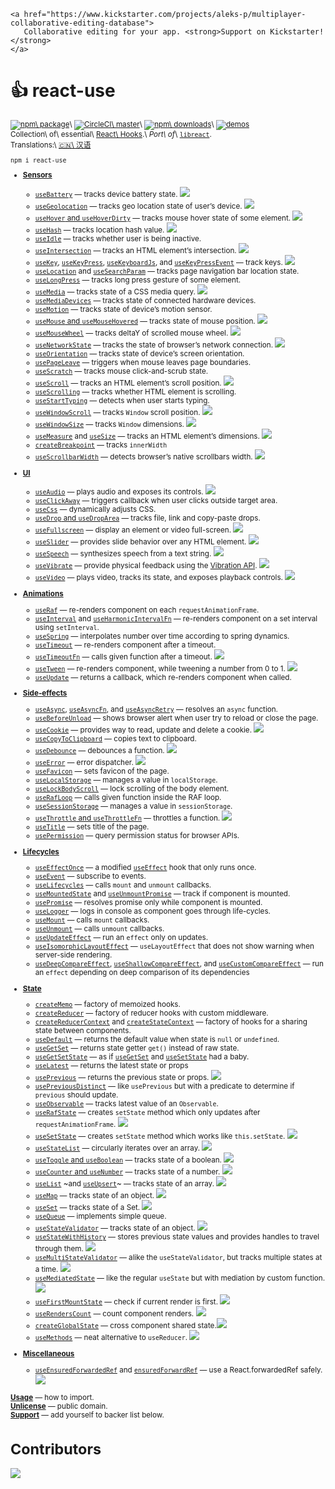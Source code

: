     <a href="https://www.kickstarter.com/projects/aleks-p/multiplayer-collaborative-editing-database">
       Collaborative editing for your app. <strong>Support on Kickstarter!</strong>
    </a>

  👍 react-use    
============

<sup>  
  
[![npm\ package](https://img.shields.io/npm/v/react-use.svg)](https://www.npmjs.com/package/react-use)\ [![CircleCI\ master](https://img.shields.io/circleci/project/github/streamich/react-use/master.svg)](https://circleci.com/gh/streamich/react-use)\ [![npm\ downloads](https://img.shields.io/npm/dm/react-use.svg)](https://www.npmjs.com/package/react-use)\ [![demos](https://img.shields.io/badge/demos-🚀-yellow.svg)](http://streamich.github.io/react-use)  
Collection\ of\ essential\ [React\ Hooks](https://reactjs.org/docs/hooks-intro.html).\ *Port\ of*\ [`libreact`](https://github.com/streamich/libreact).  
Translations:\ [🇨🇳\ 汉语](https://github.com/zenghongtu/react-use-chinese/blob/master/README.md)</sup>  
  
  
  

    npm i react-use

  
  
  
  
  

-   [**Sensors**](./docs/Sensors.md)
    -   [`useBattery`](./docs/useBattery.md) — tracks device battery state. [![](https://img.shields.io/badge/demo-%20%20%20%F0%9F%9A%80-green.svg)](https://codesandbox.io/s/qlvn662zww)
    -   [`useGeolocation`](./docs/useGeolocation.md) — tracks geo location state of user’s device. [![](https://img.shields.io/badge/demo-%20%20%20%F0%9F%9A%80-green.svg)](https://streamich.github.io/react-use/?path=/story/sensors-usegeolocation--demo)
    -   [`useHover` and `useHoverDirty`](./docs/useHover.md) — tracks mouse hover state of some element. [![](https://img.shields.io/badge/demo-%20%20%20%F0%9F%9A%80-green.svg)](https://codesandbox.io/s/zpn583rvx)
    -   [`useHash`](./docs/useHash.md) — tracks location hash value. [![](https://img.shields.io/badge/demo-%20%20%20%F0%9F%9A%80-green.svg)](https://streamich.github.io/react-use/?path=/story/sensors-usehash--demo)
    -   [`useIdle`](./docs/useIdle.md) — tracks whether user is being inactive.
    -   [`useIntersection`](./docs/useIntersection.md) — tracks an HTML element’s intersection. [![](https://img.shields.io/badge/demo-%20%20%20%F0%9F%9A%80-green.svg)](https://streamich.github.io/react-use/?path=/story/sensors-useintersection--demo)
    -   [`useKey`](./docs/useKey.md), [`useKeyPress`](./docs/useKeyPress.md), [`useKeyboardJs`](./docs/useKeyboardJs.md), and [`useKeyPressEvent`](./docs/useKeyPressEvent.md) — track keys. [![](https://img.shields.io/badge/demo-%20%20%20%F0%9F%9A%80-green.svg)](https://streamich.github.io/react-use/?path=/story/sensors-usekeypressevent--demo)
    -   [`useLocation`](./docs/useLocation.md) and [`useSearchParam`](./docs/useSearchParam.md) — tracks page navigation bar location state.
    -   [`useLongPress`](./docs/useLongPress.md) — tracks long press gesture of some element.
    -   [`useMedia`](./docs/useMedia.md) — tracks state of a CSS media query. [![](https://img.shields.io/badge/demo-%20%20%20%F0%9F%9A%80-green.svg)](https://streamich.github.io/react-use/?path=/story/sensors-usemedia--demo)
    -   [`useMediaDevices`](./docs/useMediaDevices.md) — tracks state of connected hardware devices.
    -   [`useMotion`](./docs/useMotion.md) — tracks state of device’s motion sensor.
    -   [`useMouse` and `useMouseHovered`](./docs/useMouse.md) — tracks state of mouse position. [![](https://img.shields.io/badge/demo-%20%20%20%F0%9F%9A%80-green.svg)](https://streamich.github.io/react-use/?path=/story/sensors-usemouse--docs)
    -   [`useMouseWheel`](./docs/useMouseWheel.md) — tracks deltaY of scrolled mouse wheel. [![](https://img.shields.io/badge/demo-%20%20%20%F0%9F%9A%80-green.svg)](https://streamich.github.io/react-use/?path=/story/sensors-usemousewheel--docs)
    -   [`useNetworkState`](./docs/useNetworkState.md) — tracks the state of browser’s network connection. [![](https://img.shields.io/badge/demo-%20%20%20%F0%9F%9A%80-green.svg)](https://streamich.github.io/react-use/?path=/story/sensors-usenetworkstate--demo)
    -   [`useOrientation`](./docs/useOrientation.md) — tracks state of device’s screen orientation.
    -   [`usePageLeave`](./docs/usePageLeave.md) — triggers when mouse leaves page boundaries.
    -   [`useScratch`](./docs/useScratch.md) — tracks mouse click-and-scrub state.
    -   [`useScroll`](./docs/useScroll.md) — tracks an HTML element’s scroll position. [![](https://img.shields.io/badge/demo-%20%20%20%F0%9F%9A%80-green.svg)](https://streamich.github.io/react-use/?path=/story/sensors-usescroll--docs)
    -   [`useScrolling`](./docs/useScrolling.md) — tracks whether HTML element is scrolling.
    -   [`useStartTyping`](./docs/useStartTyping.md) — detects when user starts typing.
    -   [`useWindowScroll`](./docs/useWindowScroll.md) — tracks `Window` scroll position. [![](https://img.shields.io/badge/demo-%20%20%20%F0%9F%9A%80-green.svg)](https://streamich.github.io/react-use/?path=/story/sensors-usewindowscroll--docs)
    -   [`useWindowSize`](./docs/useWindowSize.md) — tracks `Window` dimensions. [![](https://img.shields.io/badge/demo-%20%20%20%F0%9F%9A%80-green.svg)](https://codesandbox.io/s/m7ln22668)
    -   [`useMeasure`](./docs/useMeasure.md) and [`useSize`](./docs/useSize.md) — tracks an HTML element’s dimensions. [![](https://img.shields.io/badge/demo-%20%20%20%F0%9F%9A%80-green.svg)](https://streamich.github.io/react-use/?path=/story/sensors-usemeasure--demo)
    -   [`createBreakpoint`](./docs/createBreakpoint.md) — tracks `innerWidth`
    -   [`useScrollbarWidth`](./docs/useScrollbarWidth.md) — detects browser’s native scrollbars width. [![](https://img.shields.io/badge/demo-%20%20%20%F0%9F%9A%80-green.svg)](https://streamich.github.io/react-use/?path=/story/sensors-usescrollbarwidth--demo)  
          
-   [**UI**](./docs/UI.md)
    -   [`useAudio`](./docs/useAudio.md) — plays audio and exposes its controls. [![](https://img.shields.io/badge/demo-%20%20%20%F0%9F%9A%80-green.svg)](https://codesandbox.io/s/2o4lo6rqy)
    -   [`useClickAway`](./docs/useClickAway.md) — triggers callback when user clicks outside target area.
    -   [`useCss`](./docs/useCss.md) — dynamically adjusts CSS.
    -   [`useDrop` and `useDropArea`](./docs/useDrop.md) — tracks file, link and copy-paste drops.
    -   [`useFullscreen`](./docs/useFullscreen.md) — display an element or video full-screen. [![](https://img.shields.io/badge/demo-%20%20%20%F0%9F%9A%80-green.svg)](https://streamich.github.io/react-use/?path=/story/ui-usefullscreen--demo)
    -   [`useSlider`](./docs/useSlider.md) — provides slide behavior over any HTML element. [![](https://img.shields.io/badge/demo-%20%20%20%F0%9F%9A%80-green.svg)](https://streamich.github.io/react-use/?path=/story/ui-useslider--demo)
    -   [`useSpeech`](./docs/useSpeech.md) — synthesizes speech from a text string. [![](https://img.shields.io/badge/demo-%20%20%20%F0%9F%9A%80-green.svg)](https://codesandbox.io/s/n090mqz69m)
    -   [`useVibrate`](./docs/useVibrate.md) — provide physical feedback using the [Vibration API](https://developer.mozilla.org/en-US/docs/Web/API/Vibration_API). [![](https://img.shields.io/badge/demo-%20%20%20%F0%9F%9A%80-green.svg)](https://streamich.github.io/react-use/?path=/story/ui-usevibrate--demo)
    -   [`useVideo`](./docs/useVideo.md) — plays video, tracks its state, and exposes playback controls. [![](https://img.shields.io/badge/demo-%20%20%20%F0%9F%9A%80-green.svg)](https://streamich.github.io/react-use/?path=/story/ui-usevideo--demo)  
          
-   [**Animations**](./docs/Animations.md)
    -   [`useRaf`](./docs/useRaf.md) — re-renders component on each `requestAnimationFrame`.
    -   [`useInterval`](./docs/useInterval.md) and [`useHarmonicIntervalFn`](./docs/useHarmonicIntervalFn.md) — re-renders component on a set interval using `setInterval`.
    -   [`useSpring`](./docs/useSpring.md) — interpolates number over time according to spring dynamics.
    -   [`useTimeout`](./docs/useTimeout.md) — re-renders component after a timeout.
    -   [`useTimeoutFn`](./docs/useTimeoutFn.md) — calls given function after a timeout. [![](https://img.shields.io/badge/demo-%20%20%20%F0%9F%9A%80-green.svg)](https://streamich.github.io/react-use/?path=/story/animation-usetimeoutfn--demo)
    -   [`useTween`](./docs/useTween.md) — re-renders component, while tweening a number from 0 to 1. [![](https://img.shields.io/badge/demo-%20%20%20%F0%9F%9A%80-green.svg)](https://codesandbox.io/s/52990wwzyl)
    -   [`useUpdate`](./docs/useUpdate.md) — returns a callback, which re-renders component when called.  
          
-   [**Side-effects**](./docs/Side-effects.md)
    -   [`useAsync`](./docs/useAsync.md), [`useAsyncFn`](./docs/useAsyncFn.md), and [`useAsyncRetry`](./docs/useAsyncRetry.md) — resolves an `async` function.
    -   [`useBeforeUnload`](./docs/useBeforeUnload.md) — shows browser alert when user try to reload or close the page.
    -   [`useCookie`](./docs/useCookie.md) — provides way to read, update and delete a cookie. [![](https://img.shields.io/badge/demo-%20%20%20%F0%9F%9A%80-green.svg)](https://streamich.github.io/react-use/?path=/story/side-effects-usecookie--demo)
    -   [`useCopyToClipboard`](./docs/useCopyToClipboard.md) — copies text to clipboard.
    -   [`useDebounce`](./docs/useDebounce.md) — debounces a function. [![](https://img.shields.io/badge/demo-%20%20%20%F0%9F%9A%80-green.svg)](https://streamich.github.io/react-use/?path=/story/side-effects-usedebounce--demo)
    -   [`useError`](./docs/useError.md) — error dispatcher. [![](https://img.shields.io/badge/demo-%20%20%20%F0%9F%9A%80-green.svg)](https://streamich.github.io/react-use/?path=/story/side-effects-useerror--demo)
    -   [`useFavicon`](./docs/useFavicon.md) — sets favicon of the page.
    -   [`useLocalStorage`](./docs/useLocalStorage.md) — manages a value in `localStorage`.
    -   [`useLockBodyScroll`](./docs/useLockBodyScroll.md) — lock scrolling of the body element.
    -   [`useRafLoop`](./docs/useRafLoop.md) — calls given function inside the RAF loop.
    -   [`useSessionStorage`](./docs/useSessionStorage.md) — manages a value in `sessionStorage`.
    -   [`useThrottle` and `useThrottleFn`](./docs/useThrottle.md) — throttles a function. [![](https://img.shields.io/badge/demo-%20%20%20%F0%9F%9A%80-green.svg)](https://streamich.github.io/react-use/?path=/story/side-effects-usethrottle--demo)
    -   [`useTitle`](./docs/useTitle.md) — sets title of the page.
    -   [`usePermission`](./docs/usePermission.md) — query permission status for browser APIs.  
          
-   [**Lifecycles**](./docs/Lifecycles.md)
    -   [`useEffectOnce`](./docs/useEffectOnce.md) — a modified [`useEffect`](https://reactjs.org/docs/hooks-reference.html#useeffect) hook that only runs once.
    -   [`useEvent`](./docs/useEvent.md) — subscribe to events.
    -   [`useLifecycles`](./docs/useLifecycles.md) — calls `mount` and `unmount` callbacks.
    -   [`useMountedState`](./docs/useMountedState.md) and [`useUnmountPromise`](./docs/useUnmountPromise.md) — track if component is mounted.
    -   [`usePromise`](./docs/usePromise.md) — resolves promise only while component is mounted.
    -   [`useLogger`](./docs/useLogger.md) — logs in console as component goes through life-cycles.
    -   [`useMount`](./docs/useMount.md) — calls `mount` callbacks.
    -   [`useUnmount`](./docs/useUnmount.md) — calls `unmount` callbacks.
    -   [`useUpdateEffect`](./docs/useUpdateEffect.md) — run an `effect` only on updates.
    -   [`useIsomorphicLayoutEffect`](./docs/useIsomorphicLayoutEffect.md) — `useLayoutEffect` that does not show warning when server-side rendering.
    -   [`useDeepCompareEffect`](./docs/useDeepCompareEffect.md), [`useShallowCompareEffect`](./docs/useShallowCompareEffect.md), and [`useCustomCompareEffect`](./docs/useCustomCompareEffect.md) — run an `effect` depending on deep comparison of its dependencies  
          
-   [**State**](./docs/State.md)
    -   [`createMemo`](./docs/createMemo.md) — factory of memoized hooks.
    -   [`createReducer`](./docs/createReducer.md) — factory of reducer hooks with custom middleware.
    -   [`createReducerContext`](./docs/createReducerContext.md) and [`createStateContext`](./docs/createStateContext.md) — factory of hooks for a sharing state between components.
    -   [`useDefault`](./docs/useDefault.md) — returns the default value when state is `null` or `undefined`.
    -   [`useGetSet`](./docs/useGetSet.md) — returns state getter `get()` instead of raw state.
    -   [`useGetSetState`](./docs/useGetSetState.md) — as if [`useGetSet`](./docs/useGetSet.md) and [`useSetState`](./docs/useSetState.md) had a baby.
    -   [`useLatest`](./docs/useLatest.md) — returns the latest state or props
    -   [`usePrevious`](./docs/usePrevious.md) — returns the previous state or props. [![](https://img.shields.io/badge/demo-%20%20%20%F0%9F%9A%80-green.svg)](https://codesandbox.io/s/fervent-galileo-krgx6)
    -   [`usePreviousDistinct`](./docs/usePreviousDistinct.md) — like `usePrevious` but with a predicate to determine if `previous` should update.
    -   [`useObservable`](./docs/useObservable.md) — tracks latest value of an `Observable`.
    -   [`useRafState`](./docs/useRafState.md) — creates `setState` method which only updates after `requestAnimationFrame`. [![](https://img.shields.io/badge/demo-%20%20%20%F0%9F%9A%80-green.svg)](https://streamich.github.io/react-use/?path=/story/state-userafstate--demo)
    -   [`useSetState`](./docs/useSetState.md) — creates `setState` method which works like `this.setState`. [![](https://img.shields.io/badge/demo-%20%20%20%F0%9F%9A%80-green.svg)](https://codesandbox.io/s/n75zqn1xp0)
    -   [`useStateList`](./docs/useStateList.md) — circularly iterates over an array. [![](https://img.shields.io/badge/demo-%20%20%20%F0%9F%9A%80-green.svg)](https://codesandbox.io/s/bold-dewdney-pjzkd)
    -   [`useToggle` and `useBoolean`](./docs/useToggle.md) — tracks state of a boolean. [![](https://img.shields.io/badge/demo-%20%20%20%F0%9F%9A%80-green.svg)](https://codesandbox.io/s/focused-sammet-brw2d)
    -   [`useCounter` and `useNumber`](./docs/useCounter.md) — tracks state of a number. [![](https://img.shields.io/badge/demo-%20%20%20%F0%9F%9A%80-green.svg)](https://streamich.github.io/react-use/?path=/story/state-usecounter--demo)
    -   [`useList`](./docs/useList.md) ~and [`useUpsert`](./docs/useUpsert.md)~ — tracks state of an array. [![](https://img.shields.io/badge/demo-%20%20%20%F0%9F%9A%80-green.svg)](https://codesandbox.io/s/wonderful-mahavira-1sm0w)
    -   [`useMap`](./docs/useMap.md) — tracks state of an object. [![](https://img.shields.io/badge/demo-%20%20%20%F0%9F%9A%80-green.svg)](https://codesandbox.io/s/quirky-dewdney-gi161)
    -   [`useSet`](./docs/useSet.md) — tracks state of a Set. [![](https://img.shields.io/badge/demo-%20%20%20%F0%9F%9A%80-green.svg)](https://codesandbox.io/s/bold-shtern-6jlgw)
    -   [`useQueue`](./docs/useQueue.md) — implements simple queue.
    -   [`useStateValidator`](./docs/useStateValidator.md) — tracks state of an object. [![](https://img.shields.io/badge/demo-%20%20%20%F0%9F%9A%80-green.svg)](https://streamich.github.io/react-use/?path=/story/state-usestatevalidator--demo)
    -   [`useStateWithHistory`](./docs/useStateWithHistory.md) — stores previous state values and provides handles to travel through them. [![](https://img.shields.io/badge/demo-%20%20%20%F0%9F%9A%80-green.svg)](https://streamich.github.io/react-use/?path=/story/state-usestatewithhistory--demo)
    -   [`useMultiStateValidator`](./docs/useMultiStateValidator.md) — alike the `useStateValidator`, but tracks multiple states at a time. [![](https://img.shields.io/badge/demo-%20%20%20%F0%9F%9A%80-green.svg)](https://streamich.github.io/react-use/?path=/story/state-usemultistatevalidator--demo)
    -   [`useMediatedState`](./docs/useMediatedState.md) — like the regular `useState` but with mediation by custom function. [![](https://img.shields.io/badge/demo-%20%20%20%F0%9F%9A%80-green.svg)](https://streamich.github.io/react-use/?path=/story/state-usemediatedstate--demo)
    -   [`useFirstMountState`](./docs/useFirstMountState.md) — check if current render is first. [![](https://img.shields.io/badge/demo-%20%20%20%F0%9F%9A%80-green.svg)](https://streamich.github.io/react-use/?path=/story/state-usefirstmountstate--demo)
    -   [`useRendersCount`](./docs/useRendersCount.md) — count component renders. [![](https://img.shields.io/badge/demo-%20%20%20%F0%9F%9A%80-green.svg)](https://streamich.github.io/react-use/?path=/story/state-userenderscount--demo)
    -   [`createGlobalState`](./docs/createGlobalState.md) — cross component shared state.[![](https://img.shields.io/badge/demo-%20%20%20%F0%9F%9A%80-green.svg)](https://streamich.github.io/react-use/?path=/story/state-createglobalstate--demo)
    -   [`useMethods`](./docs/useMethods.md) — neat alternative to `useReducer`. [![](https://img.shields.io/badge/demo-%20%20%20%F0%9F%9A%80-green.svg)](https://streamich.github.io/react-use/?path=/story/state-usemethods--demo)  
          
-   [**Miscellaneous**]()
    -   [`useEnsuredForwardedRef`](./docs/useEnsuredForwardedRef.md) and [`ensuredForwardRef`](./docs/useEnsuredForwardedRef.md) — use a React.forwardedRef safely. [![](https://img.shields.io/badge/demo-%20%20%20%F0%9F%9A%80-green.svg)](https://streamich.github.io/react-use/?path=/story/state-useensuredforwardedref--demo)

  
  
  
  
  
  
  

[**Usage**](./docs/Usage.md) — how to import.  
[**Unlicense**](./LICENSE) — public domain.  
[**Support**](https://opencollective.com/react-use/contribute) — add yourself to backer list below.

  
  
  
  
  

Contributors
============

  
  

[![](https://opencollective.com/react-use/contributors.svg?width=890&button=false)](https://github.com/streamich/react-use/graphs/contributors)

  
  
  
  
  
